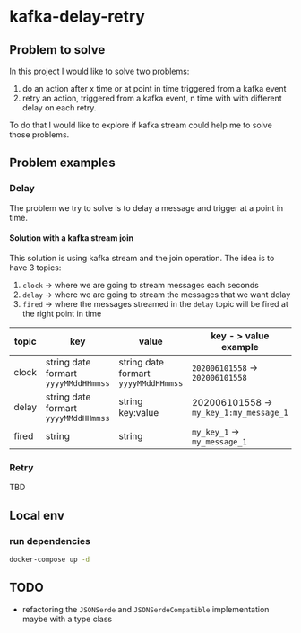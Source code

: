 # kafka-delay-retry

## Problem to solve
In this project I would like to solve two problems:
1) do an action after x time or at point in time triggered from a kafka event
2) retry an action, triggered from a kafka event, n time with with different delay on each retry.

To do that I would like to explore if kafka stream could help me to solve those problems.

## Problem examples

### Delay
The problem we try to solve is to delay a message and trigger at a point in time.

#### Solution with a kafka stream join
This solution is using kafka stream and the join operation.
The idea is to have 3 topics:
1. `clock` -> where we are going to stream messages each seconds
2. `delay` -> where we are going to stream the messages that we want delay
3. `fired` -> where the messages streamed in the `delay` topic will be fired at the right point in time

| topic | key | value | key - > value example |
| --- | --- | --- | --- |
| clock | string date formart `yyyyMMddHHmmss` | string date formart `yyyyMMddHHmmss` | `202006101558` -> `202006101558` |
| delay | string date formart `yyyyMMddHHmmss` | string key:value | 202006101558 -> `my_key_1:my_message_1` |
| fired | string | string | `my_key_1` -> `my_message_1` |

### Retry
TBD

## Local env

### run dependencies
```bash
docker-compose up -d
```

## TODO
* refactoring the `JSONSerde` and `JSONSerdeCompatible` implementation maybe with a type class



